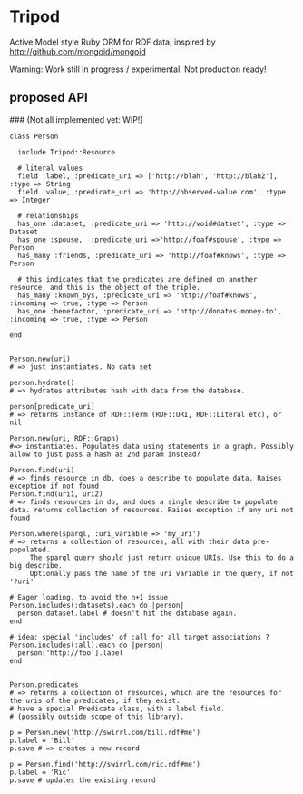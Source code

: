 # Tripod

Active Model style Ruby ORM for RDF data, inspired by http://github.com/mongoid/mongoid

Warning: Work still in progress / experimental. Not production ready!

## proposed API
### (Not all implemented yet: WIP!)

    class Person

      include Tripod::Resource

      # literal values
      field :label, :predicate_uri => ['http://blah', 'http://blah2'], :type => String
      field :value, :predicate_uri => 'http://observed-value.com', :type => Integer

      # relationships
      has_one :dataset, :predicate_uri => 'http://void#datset', :type => Dataset
      has_one :spouse,  :predicate_uri =>'http://foaf#spouse', :type => Person
      has_many :friends, :predicate_uri => 'http://foaf#knows', :type => Person

      # this indicates that the predicates are defined on another resource, and this is the object of the triple.
      has_many :known_bys, :predicate_uri => 'http://foaf#knows', :incoming => true, :type => Person
      has_one :benefactor, :predicate_uri => 'http://donates-money-to', :incoming => true, :type => Person

    end


    Person.new(uri)
    # => just instantiates. No data set

    person.hydrate()
    # => hydrates attributes hash with data from the database.

    person[predicate_uri]
    # => returns instance of RDF::Term (RDF::URI, RDF::Literal etc), or nil

    Person.new(uri, RDF::Graph)
    #=> instantiates. Populates data using statements in a graph. Possibly allow to just pass a hash as 2nd param instead?

    Person.find(uri)
    # => finds resource in db, does a describe to populate data. Raises exception if not found
    Person.find(uri1, uri2)
    # => finds resources in db, and does a single describe to populate data. returns collection of resources. Raises exception if any uri not found

    Person.where(sparql, :uri_variable => 'my_uri')
    # => returns a collection of resources, all with their data pre-populated.
         The sparql query should just return unique URIs. Use this to do a big describe.
         Optionally pass the name of the uri variable in the query, if not '?uri'

    # Eager loading, to avoid the n+1 issue
    Person.includes(:datasets).each do |person|
      person.dataset.label # doesn't hit the database again.
    end

    # idea: special 'includes' of :all for all target associations ?
    Person.includes(:all).each do |person|
      person['http://foo'].label
    end


    Person.predicates
    # => returns a collection of resources, which are the resources for the uris of the predicates, if they exist.
    # have a special Predicate class, with a label field.
    # (possibly outside scope of this library).

    p = Person.new('http://swirrl.com/bill.rdf#me')
    p.label = 'Bill'
    p.save # => creates a new record

    p = Person.find('http://swirrl.com/ric.rdf#me')
    p.label = 'Ric'
    p.save # updates the existing record

